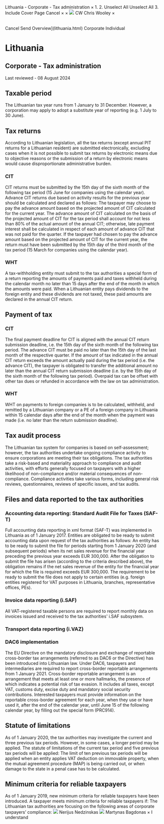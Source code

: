 Lithuania - Corporate - Tax administration
×
1.
2.
Unselect All
Unselect All
3.
Include Cover Page
Cancel
×
×
![](-/media/world-wide-tax-summaries/attachments/global---chris-wooley.ashx%3Frev=ac5e5f3223b34096b1afc2a6009c7320&revision=ac5e5f32-23b3-4096-b1af-c2a6009c7320&hash=859B7ADC84DC2CBEC9760E9E6EE7DE6D0A8BFCDF)
CW
Chris Wooley
×
######
Cancel
Send
Overview](lithuania.html)
Corporate
Individual
# Lithuania
## Corporate - Tax administration
Last reviewed - 08 August 2024
## Taxable period
The Lithuanian tax year runs from 1 January to 31 December. However, a corporation may apply to adopt a substitute year of reporting (e.g. 1 July to 30 June).
## Tax returns
According to Lithuanian legislation, all the tax returns (except annual PIT returns for a Lithuanian resident) are submitted electronically, excluding cases when it is not possible to submit tax returns by electronic means due to objective reasons or the submission of a return by electronic means would cause disproportionate administrative burden.
### CIT
CIT returns must be submitted by the 15th day of the sixth month of the following tax period (15 June for companies using the calendar year).
Advance CIT returns due based on activity results for the previous year should be calculated and declared as follows:
The taxpayer may choose to pay the advance amount based on the projected amount of CIT calculated for the current year. The advance amount of CIT calculated on the basis of the projected amount of CIT for the tax period shall account for not less than 80% of the actual amount of the annual CIT; otherwise, late payment interest shall be calculated in respect of each amount of advance CIT that was not paid for the quarter.
If the taxpayer had chosen to pay the advance amount based on the projected amount of CIT for the current year, the return must have been submitted by the 15th day of the third month of the tax period (15 March for companies using the calendar year).
### WHT
A tax-withholding entity must submit to the tax authorities a special form of a return reporting the amounts of payments paid and taxes withheld during the calendar month no later than 15 days after the end of the month in which the amounts were paid. When a Lithuanian entity pays dividends to the foreign entity and these dividends are not taxed, these paid amounts are declared in the annual CIT return.
## Payment of tax
### CIT
The final payment deadline for CIT is aligned with the annual CIT return submission deadline, i.e. the 15th day of the sixth month of the following tax period.
The advance CIT must be paid no later than the 15th day of the last month of the respective quarter.
If the amount of tax indicated in the annual CIT return exceeds the amount actually paid during the tax period (i.e. the advance CIT), the taxpayer is obligated to transfer the additional amount no later than the annual CIT return submission deadline (i.e. by the 15th day of the sixth month of the following tax period). Overpaid tax can be offset with other tax dues or refunded in accordance with the law on tax administration.
### WHT
WHT on payments to foreign companies is to be calculated, withheld, and remitted by a Lithuanian company or a PE of a foreign company in Lithuania within 15 calendar days after the end of the month when the payment was made (i.e. no later than the return submission deadline).
## Tax audit process
The Lithuanian tax system for companies is based on self-assessment; however, the tax authorities undertake ongoing compliance activity to ensure corporations are meeting their tax obligations. The tax authorities take a risk-based and materiality approach to compliance and audit activities, with efforts generally focused on taxpayers with a higher likelihood of non-compliance and/or material consequences of non-compliance. Compliance activities take various forms, including general risk reviews, questionnaires, reviews of specific issues, and tax audits.
## Files and data reported to the tax authorities
### Accounting data reporting: Standard Audit File for Taxes (SAF-T)
Full accounting data reporting in xml format (SAF-T) was implemented in Lithuania as of 1 January 2017.
Entities are obligated to be ready to submit accounting data upon request of the tax authorities as follows:
An entity has to be ready to submit the file for periods starting from 1 January 2020 (and subsequent periods) when its net sales revenue for the financial year preceding the previous year exceeds EUR 300,000.
After the obligation to submit the file has arisen (according to the criteria described above), the obligation remains if the net sales revenue of the entity for the financial year for which the file is required exceeds EUR 300,000.
The requirement to be ready to submit the file does not apply to certain entities (e.g. foreign entities registered for VAT purposes in Lithuania, branches, representative offices, PEs).
### Invoice data reporting (i.SAF)
All VAT-registered taxable persons are required to report monthly data on invoices issued and received to the tax authorities' i.SAF subsystem.
### Transport data reporting (i.VAZ)
### DAC6 implementation
The EU Directive on the mandatory disclosure and exchange of reportable cross-border tax arrangements (referred to as DAC6 or the Directive) has been introduced into Lithuanian law. Under DAC6, taxpayers and intermediaries are required to report cross-border reportable arrangements from 1 January 2021.
Cross-border reportable arrangement is an arrangement that meets at least one or more hallmarks, the presence of which indicates a potential risk of tax evasion. It includes all taxes, except VAT, customs duty, excise duty and mandatory social security contributions.
Interested taxpayers must provide information on the reportable cross-border agreement for each year, when they use or have used it, after the end of the calendar year, until June 15 of the following calendar year, by filling out the special form (PRC914).
## Statute of limitations
As of 1 January 2020, the tax authorities may investigate the current and three previous tax periods. However, in some cases, a longer period may be applied.
The statute of limitations of the current tax period and five previous tax periods will be applied:
The limit of ten previous tax periods will be applied when an entity applies VAT deduction on immovable property, when the mutual agreement procedure (MAP) is being carried out, or when damage to the state in a penal case has to be calculated.
## Minimum criteria for reliable taxpayers
As of 1 January 2019, new minimum criteria for reliable taxpayers have been introduced. A taxpayer meets minimum criteria for reliable taxpayers if:
The Lithuanian tax authorities are focusing on the following areas of corporate taxpayers’ compliance:
![](-/media/world-wide-tax-summaries/attachments/lithuania---nerijus_nedzinskas.ashx%3Frev=772ebd61a7734bbaa4d3b6f2083d2bbf&revision=772ebd61-a773-4bba-a4d3-b6f2083d2bbf&hash=EAC2D6543DECBDAF68A1EA4D46E4D61F3BD60125)
Nerijus Nedzinskas
![](-/media/world-wide-tax-summaries/lithuaniamartynas-bagdonaslithuania--martynas-bagdonaspng20230502103638930.ashx%3Frev=bf93813659174bbfa62a7ba0d3465276&revision=bf938136-5917-4bbf-a62a-7ba0d3465276&hash=B0FAE7E40F81C570D8F29970FDE55CEE6B3C1B2D)
Martynas Bagdonas
×
I understand